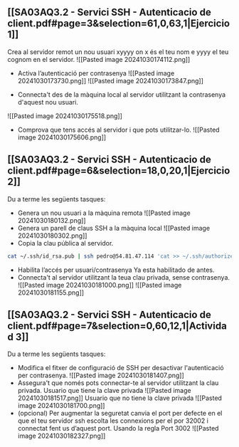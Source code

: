 ## [[SA03AQ3.2 - Servici SSH - Autenticacio de client.pdf#page=3&selection=61,0,63,1|Ejercicio 1]]
Crea al servidor remot un nou usuari xyyyy on x és el teu nom e yyyy el teu cognom en el servidor. 
![[Pasted image 20241030174112.png]]
- Activa l’autenticació per contrasenya 
![[Pasted image 20241030173730.png]]
![[Pasted image 20241030173847.png]]

- Connecta't des de la màquina local al servidor utilitzant la contrasenya d'aquest nou usuari. 

![[Pasted image 20241030175518.png]]

- Comprova que tens accés al servidor i que pots utilitzar-lo.
![[Pasted image 20241030175606.png]]

## [[SA03AQ3.2 - Servici SSH - Autenticacio de client.pdf#page=6&selection=18,0,20,1|Ejercicio 2]]
Du a terme les següents tasques: 
- Genera un nou usuari a la màquina remota 
![[Pasted image 20241030180132.png]]
- Genera un parell de claus SSH a la màquina local 
![[Pasted image 20241030180302.png]]
- Copia la clau pública al servidor. 
``` bash
cat ~/.ssh/id_rsa.pub | ssh pedro@54.81.47.114 'cat >> ~/.ssh/authorized_keys'
```
- Habilita l’accés per usuari/contrasenya 
Ya esta habilitado de antes.
- Connecta't al servidor utilitzant la teua clau privada, sense contrasenya.
![[Pasted image 20241030181000.png]]
![[Pasted image 20241030181155.png]]

## [[SA03AQ3.2 - Servici SSH - Autenticacio de client.pdf#page=7&selection=0,60,12,1|Actividad 3]]

Du a terme les següents tasques: 
- Modifica el fitxer de configuració de SSH per desactivar l'autenticació per contrasenya. 
 ![[Pasted image 20241030181407.png]]
- Assegura't que només pots connectar-te al servidor utilitzant la clau privada. 
Usuario que tiene la clave privada
![[Pasted image 20241030181517.png]]
Usuario que no tiene la clave privada
![[Pasted image 20241030181700.png]]
- (opcional) Per augmentar la seguretat canvia el port per defecte en el que el teu servidor ssh escolta les connexions per el por 32002 i connectat fent us d’aquest port.
Usando la regla Port 3002
 ![[Pasted image 20241030182327.png]]